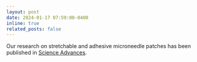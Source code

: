 ```yaml
---
layout: post
date: 2024-01-17 07:59:00-0400
inline: true
related_posts: false
---
```


Our research on stretchable and adhesive microneedle patches has been published in [Science Advances](https://www.science.org/doi/10.1126/sciadv.adk5260).
